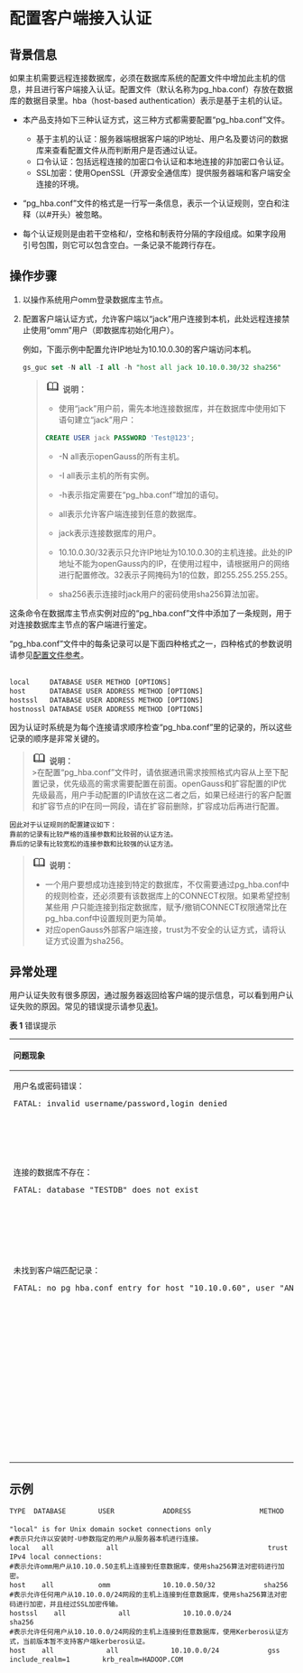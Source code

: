 # 配置客户端接入认证<a name="ZH-CN_TOPIC_0246507949"></a>

## 背景信息<a name="zh-cn_topic_0237121090_zh-cn_topic_0059778856_sa769b5cf486f45fe92aa0397f870561e"></a>

如果主机需要远程连接数据库，必须在数据库系统的配置文件中增加此主机的信息，并且进行客户端接入认证。配置文件（默认名称为pg_hba.conf）存放在数据库的数据目录里。hba（host-based authentication）表示是基于主机的认证。

-   本产品支持如下三种认证方式，这三种方式都需要配置“pg_hba.conf”文件。
    -   基于主机的认证：服务器端根据客户端的IP地址、用户名及要访问的数据库来查看配置文件从而判断用户是否通过认证。
    -   口令认证：包括远程连接的加密口令认证和本地连接的非加密口令认证。
    -   SSL加密：使用OpenSSL（开源安全通信库）提供服务器端和客户端安全连接的环境。

-   “pg_hba.conf”文件的格式是一行写一条信息，表示一个认证规则，空白和注释（以\#开头）被忽略。
-   每个认证规则是由若干空格和/，空格和制表符分隔的字段组成。如果字段用引号包围，则它可以包含空白。一条记录不能跨行存在。

## 操作步骤<a name="zh-cn_topic_0237121090_zh-cn_topic_0059778856_seb6a5d2b71a94e6081aecb852a6666c9"></a>

1.  以操作系统用户omm登录数据库主节点。
2.  配置客户端认证方式，允许客户端以“jack”用户连接到本机，此处远程连接禁止使用“omm”用户（即数据库初始化用户）。

    例如，下面示例中配置允许IP地址为10.10.0.30的客户端访问本机。

    ```sql
    gs_guc set -N all -I all -h "host all jack 10.10.0.30/32 sha256"
    ```

    >![](public_sys-resources/icon-note.gif) **说明：**   
    >-   使用“jack”用户前，需先本地连接数据库，并在数据库中使用如下语句建立“jack”用户：  
    >   ```  sql
    >   CREATE USER jack PASSWORD 'Test@123';  
    >   ```
    >   
    >- -N all表示openGauss的所有主机。  
    >
    >- -I all表示主机的所有实例。  
    >
    >- -h表示指定需要在“pg_hba.conf”增加的语句。  
    >
    >- all表示允许客户端连接到任意的数据库。  
    >
    >- jack表示连接数据库的用户。  
    >
    >- 10.10.0.30/32表示只允许IP地址为10.10.0.30的主机连接。此处的IP地址不能为openGauss内的IP，在使用过程中，请根据用户的网络进行配置修改。32表示子网掩码为1的位数，即255.255.255.255。
    >
    >-   sha256表示连接时jack用户的密码使用sha256算法加密。  
    

这条命令在数据库主节点实例对应的“pg_hba.conf”文件中添加了一条规则，用于对连接数据库主节点的客户端进行鉴定。

“pg_hba.conf”文件中的每条记录可以是下面四种格式之一，四种格式的参数说明请参见[配置文件参考](配置文件参考.md)。

```

local     DATABASE USER METHOD [OPTIONS]
host      DATABASE USER ADDRESS METHOD [OPTIONS]
hostssl   DATABASE USER ADDRESS METHOD [OPTIONS]
hostnossl DATABASE USER ADDRESS METHOD [OPTIONS]
```


因为认证时系统是为每个连接请求顺序检查“pg_hba.conf”里的记录的，所以这些记录的顺序是非常关键的。
    
>![](public_sys-resources/icon-note.gif) **说明：**   
    >在配置“pg_hba.conf”文件时，请依据通讯需求按照格式内容从上至下配置记录，优先级高的需求需要配置在前面。openGauss和扩容配置的IP优先级最高，用户手动配置的IP请放在这二者之后，如果已经进行的客户配置和扩容节点的IP在同一网段，请在扩容前删除，扩容成功后再进行配置。  

    因此对于认证规则的配置建议如下：
    靠前的记录有比较严格的连接参数和比较弱的认证方法。
    靠后的记录有比较宽松的连接参数和比较强的认证方法。

>![](public_sys-resources/icon-note.gif) **说明：** 
>-  一个用户要想成功连接到特定的数据库，不仅需要通过pg_hba.conf中的规则检查，还必须要有该数据库上的CONNECT权限。如果希望控制某些用 
         户只能连接到指定数据库，赋予/撤销CONNECT权限通常比在pg_hba.conf中设置规则更为简单。 
>- 对应openGauss外部客户端连接，trust为不安全的认证方式，请将认证方式设置为sha256。 



## 异常处理<a name="zh-cn_topic_0237121090_zh-cn_topic_0059778856_s8e3246e8f8a749679fddc812719380b9"></a>

用户认证失败有很多原因，通过服务器返回给客户端的提示信息，可以看到用户认证失败的原因。常见的错误提示请参见[表1](#zh-cn_topic_0237121090_zh-cn_topic_0059778856_t451d737a3917467b9691ba1306766cdb)。

**表 1**  错误提示

<a name="zh-cn_topic_0237121090_zh-cn_topic_0059778856_t451d737a3917467b9691ba1306766cdb"></a>
<table><thead align="left"><tr id="zh-cn_topic_0237121090_zh-cn_topic_0059778856_r9b3ab3881ff84930b74136d5bce3e1ee"><th class="cellrowborder" valign="top" width="50.23%" id="mcps1.2.3.1.1"><p id="zh-cn_topic_0237121090_zh-cn_topic_0059778856_a116106eff28b4f7f958971720e7f74d8"><a name="zh-cn_topic_0237121090_zh-cn_topic_0059778856_a116106eff28b4f7f958971720e7f74d8"></a><a name="zh-cn_topic_0237121090_zh-cn_topic_0059778856_a116106eff28b4f7f958971720e7f74d8"></a>问题现象</p>
</th>
<th class="cellrowborder" valign="top" width="49.769999999999996%" id="mcps1.2.3.1.2"><p id="zh-cn_topic_0237121090_zh-cn_topic_0059778856_ac5d55da7f96a4485beee9fbec12a69e9"><a name="zh-cn_topic_0237121090_zh-cn_topic_0059778856_ac5d55da7f96a4485beee9fbec12a69e9"></a><a name="zh-cn_topic_0237121090_zh-cn_topic_0059778856_ac5d55da7f96a4485beee9fbec12a69e9"></a>解决方法</p>
</th>
</tr>
</thead>
<tbody><tr id="zh-cn_topic_0237121090_zh-cn_topic_0059778856_r70a8d7b07c7445a4b5cbfb02eb90a9f1"><td class="cellrowborder" valign="top" width="50.23%" headers="mcps1.2.3.1.1 "><p id="zh-cn_topic_0237121090_zh-cn_topic_0059778856_aaf294286227d4eb4bb17535e3268436d"><a name="zh-cn_topic_0237121090_zh-cn_topic_0059778856_aaf294286227d4eb4bb17535e3268436d"></a><a name="zh-cn_topic_0237121090_zh-cn_topic_0059778856_aaf294286227d4eb4bb17535e3268436d"></a>用户名或密码错误：</p>
<pre class="screen" id="zh-cn_topic_0237121090_zh-cn_topic_0059778856_s44fb7ea02c7448cf984be0ac82238605"><a name="zh-cn_topic_0237121090_zh-cn_topic_0059778856_s44fb7ea02c7448cf984be0ac82238605"></a><a name="zh-cn_topic_0237121090_zh-cn_topic_0059778856_s44fb7ea02c7448cf984be0ac82238605"></a>FATAL: invalid username/password,login denied</pre>
</td>
<td class="cellrowborder" valign="top" width="49.769999999999996%" headers="mcps1.2.3.1.2 "><p id="zh-cn_topic_0237121090_zh-cn_topic_0059778856_ac98f9b22e2f647159c924583e5704413"><a name="zh-cn_topic_0237121090_zh-cn_topic_0059778856_ac98f9b22e2f647159c924583e5704413"></a><a name="zh-cn_topic_0237121090_zh-cn_topic_0059778856_ac98f9b22e2f647159c924583e5704413"></a>这条信息说明用户名或者密码错误，请检查输入是否有误。</p>
</td>
</tr>
<tr id="zh-cn_topic_0237121090_zh-cn_topic_0059778856_r3aff35e802b449ecaf22ee38ecbdacfd"><td class="cellrowborder" valign="top" width="50.23%" headers="mcps1.2.3.1.1 "><p id="zh-cn_topic_0237121090_zh-cn_topic_0059778856_aa14376fd6e3446e0a49ff0a09bd7582c"><a name="zh-cn_topic_0237121090_zh-cn_topic_0059778856_aa14376fd6e3446e0a49ff0a09bd7582c"></a><a name="zh-cn_topic_0237121090_zh-cn_topic_0059778856_aa14376fd6e3446e0a49ff0a09bd7582c"></a>连接的数据库不存在：</p>
<pre class="screen" id="zh-cn_topic_0237121090_zh-cn_topic_0059778856_s2f245ea33081497a8c2115dcc1bad132"><a name="zh-cn_topic_0237121090_zh-cn_topic_0059778856_s2f245ea33081497a8c2115dcc1bad132"></a><a name="zh-cn_topic_0237121090_zh-cn_topic_0059778856_s2f245ea33081497a8c2115dcc1bad132"></a>FATAL: database "TESTDB" does not exist</pre>
</td>
<td class="cellrowborder" valign="top" width="49.769999999999996%" headers="mcps1.2.3.1.2 "><p id="zh-cn_topic_0237121090_zh-cn_topic_0059778856_afa4bfedb62f94c90bef9e836e51d72a0"><a name="zh-cn_topic_0237121090_zh-cn_topic_0059778856_afa4bfedb62f94c90bef9e836e51d72a0"></a><a name="zh-cn_topic_0237121090_zh-cn_topic_0059778856_afa4bfedb62f94c90bef9e836e51d72a0"></a>这条信息说明尝试连接的数据库不存在，请检查连接的数据库名输入是否有误。</p>
</td>
</tr>
<tr id="zh-cn_topic_0237121090_zh-cn_topic_0059778856_r995569b284de488798e7226eafd08919"><td class="cellrowborder" valign="top" width="50.23%" headers="mcps1.2.3.1.1 "><p id="zh-cn_topic_0237121090_zh-cn_topic_0059778856_a301ff52d43ed435c98046dd360a8aec5"><a name="zh-cn_topic_0237121090_zh-cn_topic_0059778856_a301ff52d43ed435c98046dd360a8aec5"></a><a name="zh-cn_topic_0237121090_zh-cn_topic_0059778856_a301ff52d43ed435c98046dd360a8aec5"></a>未找到客户端匹配记录：</p>
<pre class="screen" id="zh-cn_topic_0237121090_zh-cn_topic_0059778856_s41849e5ee04042d19c3e4143a5361eb9"><a name="zh-cn_topic_0237121090_zh-cn_topic_0059778856_s41849e5ee04042d19c3e4143a5361eb9"></a><a name="zh-cn_topic_0237121090_zh-cn_topic_0059778856_s41849e5ee04042d19c3e4143a5361eb9"></a>FATAL: no pg_hba.conf entry for host "10.10.0.60", user "ANDYM", database "TESTDB"</pre>
</td>
<td class="cellrowborder" valign="top" width="49.769999999999996%" headers="mcps1.2.3.1.2 "><p id="zh-cn_topic_0237121090_zh-cn_topic_0059778856_aa9c25283ca1c45c4a9387c5c0a63ca9c"><a name="zh-cn_topic_0237121090_zh-cn_topic_0059778856_aa9c25283ca1c45c4a9387c5c0a63ca9c"></a><a name="zh-cn_topic_0237121090_zh-cn_topic_0059778856_aa9c25283ca1c45c4a9387c5c0a63ca9c"></a>这条信息说明已经连接了服务器，但服务器拒绝了连接请求，因为没有在它的pg_hba.conf配置文件里找到匹配的记录。请联系数据库管理员在pg_hba.conf配置文件加入用户的信息。</p>
</td>
</tr>
</tbody>
</table>

## 示例<a name="zh-cn_topic_0237121090_zh-cn_topic_0059778856_s6ea1dd5218564334b1c8b6a343273c40"></a>

```
TYPE  DATABASE        USER            ADDRESS                 METHOD

"local" is for Unix domain socket connections only
#表示只允许以安装时-U参数指定的用户从服务器本机进行连接。
local   all             all                                     trust
IPv4 local connections:
#表示允许omm用户从10.10.0.50主机上连接到任意数据库，使用sha256算法对密码进行加密。
host    all           omm             10.10.0.50/32            sha256
#表示允许任何用户从10.10.0.0/24网段的主机上连接到任意数据库，使用sha256算法对密码进行加密，并且经过SSL加密传输。
hostssl    all             all             10.10.0.0/24            sha256
#表示允许任何用户从10.10.0.0/24网段的主机上连接到任意数据库，使用Kerberos认证方式，当前版本暂不支持客户端kerberos认证。
host    all             all             10.10.0.0/24            gss         include_realm=1        krb_realm=HADOOP.COM
```

